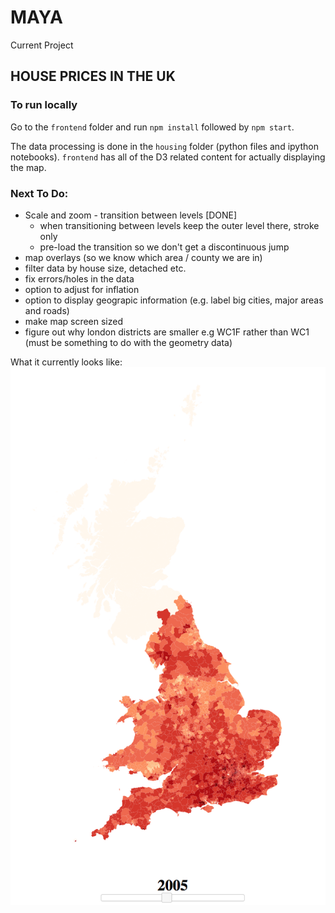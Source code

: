 # MAYA

Current Project
## HOUSE PRICES IN THE UK

### To run locally
Go to the `frontend` folder and run `npm install` followed by `npm start`.

The data processing is done in the `housing` folder (python files and ipython notebooks). `frontend` has all of the D3 related content for actually displaying the map.

### Next To Do:
- Scale and zoom - transition between levels [DONE]
    - when transitioning between levels keep the outer level there, stroke only
    - pre-load the transition so we don't get a discontinuous jump
- map overlays (so we know which area / county we are in)
- filter data by house size, detached etc.
- fix errors/holes in the data
- option to adjust for inflation
- option to display geograpic information (e.g. label big cities, major areas and roads)
- make map screen sized
- figure out why london districts are smaller e.g WC1F rather than WC1 (must be something to do with the geometry data)

What it currently looks like:
![map of UK house prices](./img/housing_prices.png)